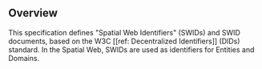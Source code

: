## Overview

This specification defines "Spatial Web Identifiers" (SWIDs)
and SWID documents, based on the W3C [[ref: Decentralized Identifiers]] (DIDs) standard.
In the Spatial Web, SWIDs are used as identifiers for Entities and Domains.
